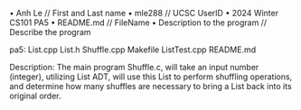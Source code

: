 •    Anh Le // First and Last name
•    mle288 // UCSC UserID
•    2024 Winter CS101 PA5
•    README.md // FileName
•    Description to the program // Describe the program


pa5: List.cpp List.h Shuffle.cpp Makefile ListTest.cpp README.md 

Description: The main program Shuffle.c, will take an input number (integer), utilizing List ADT, will use this List to perform shuffling operations, and determine how many shuffles are necessary to bring a List back into its original order.